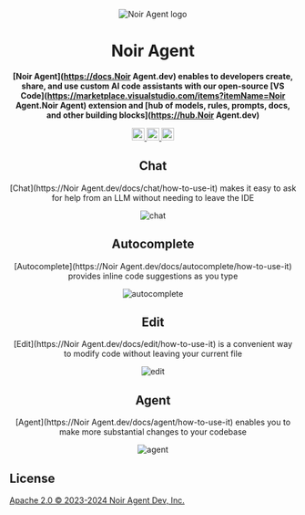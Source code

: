 <div align="center">

![Noir Agent logo](media/readme.png)

</div>

<h1 align="center">Noir Agent</h1>

<div align="center">

**[Noir Agent](https://docs.Noir Agent.dev) enables to developers create, share, and use custom AI code assistants with our open-source [VS Code](https://marketplace.visualstudio.com/items?itemName=Noir Agent.Noir Agent) extension and [hub of models, rules, prompts, docs, and other building blocks](https://hub.Noir Agent.dev)**

</div>

<div align="center">

<a target="_blank" href="https://opensource.org/licenses/Apache-2.0" style="background:none">
    <img src="https://img.shields.io/badge/License-Apache_2.0-blue.svg" style="height: 22px;" />
</a>
<a target="_blank" href="https://docs.Noir Agent.dev" style="background:none">
    <img src="https://img.shields.io/badge/Noir Agent_docs-%23BE1B55" style="height: 22px;" />
</a>
<a target="_blank" href="https://discord.gg/vapESyrFmJ" style="background:none">
    <img src="https://img.shields.io/badge/discord-join-Noir Agent.svg?labelColor=191937&color=6F6FF7&logo=discord" style="height: 22px;" />
</a>

<p></p>

## Chat

[Chat](https://Noir Agent.dev/docs/chat/how-to-use-it) makes it easy to ask for help from an LLM without needing to leave the IDE

![chat](docs/static/img/chat.gif)

## Autocomplete

[Autocomplete](https://Noir Agent.dev/docs/autocomplete/how-to-use-it) provides inline code suggestions as you type

![autocomplete](docs/static/img/autocomplete.gif)

## Edit

[Edit](https://Noir Agent.dev/docs/edit/how-to-use-it) is a convenient way to modify code without leaving your current file

![edit](docs/static/img/edit.gif)

## Agent

[Agent](https://Noir Agent.dev/docs/agent/how-to-use-it) enables you to make more substantial changes to your codebase

![agent](docs/static/img/agent.gif)

</div>

## License

[Apache 2.0 © 2023-2024 Noir Agent Dev, Inc.](./LICENSE)

